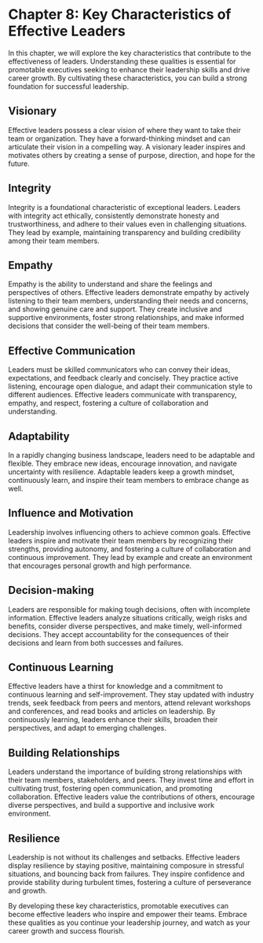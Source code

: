 Chapter 8: Key Characteristics of Effective Leaders
===================================================

In this chapter, we will explore the key characteristics that contribute to the effectiveness of leaders. Understanding these qualities is essential for promotable executives seeking to enhance their leadership skills and drive career growth. By cultivating these characteristics, you can build a strong foundation for successful leadership.

Visionary
---------

Effective leaders possess a clear vision of where they want to take their team or organization. They have a forward-thinking mindset and can articulate their vision in a compelling way. A visionary leader inspires and motivates others by creating a sense of purpose, direction, and hope for the future.

Integrity
---------

Integrity is a foundational characteristic of exceptional leaders. Leaders with integrity act ethically, consistently demonstrate honesty and trustworthiness, and adhere to their values even in challenging situations. They lead by example, maintaining transparency and building credibility among their team members.

Empathy
-------

Empathy is the ability to understand and share the feelings and perspectives of others. Effective leaders demonstrate empathy by actively listening to their team members, understanding their needs and concerns, and showing genuine care and support. They create inclusive and supportive environments, foster strong relationships, and make informed decisions that consider the well-being of their team members.

Effective Communication
-----------------------

Leaders must be skilled communicators who can convey their ideas, expectations, and feedback clearly and concisely. They practice active listening, encourage open dialogue, and adapt their communication style to different audiences. Effective leaders communicate with transparency, empathy, and respect, fostering a culture of collaboration and understanding.

Adaptability
------------

In a rapidly changing business landscape, leaders need to be adaptable and flexible. They embrace new ideas, encourage innovation, and navigate uncertainty with resilience. Adaptable leaders keep a growth mindset, continuously learn, and inspire their team members to embrace change as well.

Influence and Motivation
------------------------

Leadership involves influencing others to achieve common goals. Effective leaders inspire and motivate their team members by recognizing their strengths, providing autonomy, and fostering a culture of collaboration and continuous improvement. They lead by example and create an environment that encourages personal growth and high performance.

Decision-making
---------------

Leaders are responsible for making tough decisions, often with incomplete information. Effective leaders analyze situations critically, weigh risks and benefits, consider diverse perspectives, and make timely, well-informed decisions. They accept accountability for the consequences of their decisions and learn from both successes and failures.

Continuous Learning
-------------------

Effective leaders have a thirst for knowledge and a commitment to continuous learning and self-improvement. They stay updated with industry trends, seek feedback from peers and mentors, attend relevant workshops and conferences, and read books and articles on leadership. By continuously learning, leaders enhance their skills, broaden their perspectives, and adapt to emerging challenges.

Building Relationships
----------------------

Leaders understand the importance of building strong relationships with their team members, stakeholders, and peers. They invest time and effort in cultivating trust, fostering open communication, and promoting collaboration. Effective leaders value the contributions of others, encourage diverse perspectives, and build a supportive and inclusive work environment.

Resilience
----------

Leadership is not without its challenges and setbacks. Effective leaders display resilience by staying positive, maintaining composure in stressful situations, and bouncing back from failures. They inspire confidence and provide stability during turbulent times, fostering a culture of perseverance and growth.

By developing these key characteristics, promotable executives can become effective leaders who inspire and empower their teams. Embrace these qualities as you continue your leadership journey, and watch as your career growth and success flourish.
